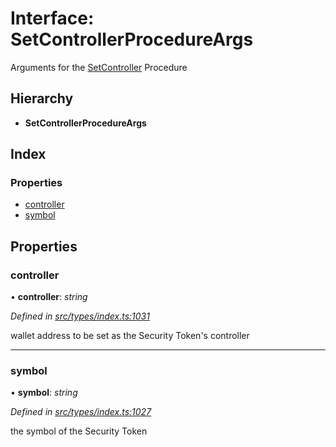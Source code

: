 # Interface: SetControllerProcedureArgs

Arguments for the [SetController](../enums/_types_index_.proceduretype.md#setcontroller) Procedure

## Hierarchy

- **SetControllerProcedureArgs**

## Index

### Properties

- [controller](_types_index_.setcontrollerprocedureargs.md#controller)
- [symbol](_types_index_.setcontrollerprocedureargs.md#symbol)

## Properties

### controller

• **controller**: _string_

_Defined in [src/types/index.ts:1031](https://github.com/PolymathNetwork/polymath-sdk/blob/a1cd5e3/src/types/index.ts#L1031)_

wallet address to be set as the Security Token's controller

---

### symbol

• **symbol**: _string_

_Defined in [src/types/index.ts:1027](https://github.com/PolymathNetwork/polymath-sdk/blob/a1cd5e3/src/types/index.ts#L1027)_

the symbol of the Security Token
